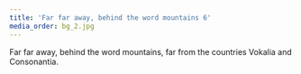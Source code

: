 ```yaml
---
title: 'Far far away, behind the word mountains 6'
media_order: bg_2.jpg
---
```


Far far away, behind the word mountains, far from the countries Vokalia and Consonantia.
